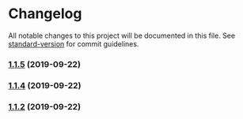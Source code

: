 # Changelog

All notable changes to this project will be documented in this file. See [standard-version](https://github.com/conventional-changelog/standard-version) for commit guidelines.

### [1.1.5](https://github.com/chj-damon/commit-demo/compare/v1.1.4...v1.1.5) (2019-09-22)

### [1.1.4](https://github.com/chj-damon/commit-demo/compare/v1.1.3...v1.1.4) (2019-09-22)

### [1.1.2](https://github.com/chj-damon/commit-demo/compare/v1.1.3...v1.1.2) (2019-09-22)
